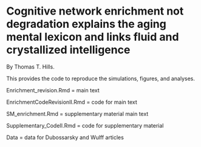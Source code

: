 # Cognitive network enrichment not degradation explains the aging mental lexicon and links fluid and crystallized intelligence

By Thomas T. Hills. 

This provides the code to reproduce the simulations, figures, and analyses.

Enrichment_revision.Rmd = main text

EnrichmentCodeRevisionII.Rmd = code for main text

SM_enrichment.Rmd = supplementary material main text

Supplementary_CodeII.Rmd = code for supplementary material

Data = data for Dubossarsky and Wulff articles
